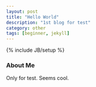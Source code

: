 ```yaml
---
layout: post
title: "Hello World"
description: "1st blog for test"
category: other
tags: [beginner, jekyll]
---
```

{% include JB/setup %}

### About Me

Only for test. Seems cool.